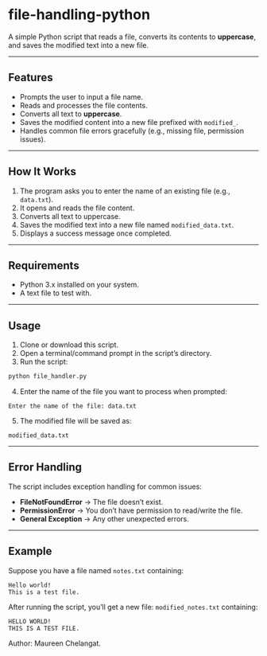 # file-handling-python


A simple Python script that reads a file, converts its contents to **uppercase**, and saves the modified text into a new file.

---

## Features

* Prompts the user to input a file name.
* Reads and processes the file contents.
* Converts all text to **uppercase**.
* Saves the modified content into a new file prefixed with `modified_`.
* Handles common file errors gracefully (e.g., missing file, permission issues).

---

## How It Works

1. The program asks you to enter the name of an existing file (e.g., `data.txt`).
2. It opens and reads the file content.
3. Converts all text to uppercase.
4. Saves the modified text into a new file named `modified_data.txt`.
5. Displays a success message once completed.

---

## Requirements

* Python 3.x installed on your system.
* A text file to test with.

---

## Usage

1. Clone or download this script.
2. Open a terminal/command prompt in the script’s directory.
3. Run the script:

```bash
python file_handler.py
```

4. Enter the name of the file you want to process when prompted:

```text
Enter the name of the file: data.txt
```

5. The modified file will be saved as:

```text
modified_data.txt
```

---

## Error Handling

The script includes exception handling for common issues:

* **FileNotFoundError** → The file doesn’t exist.
* **PermissionError** → You don’t have permission to read/write the file.
* **General Exception** → Any other unexpected errors.

---

## Example

Suppose you have a file named `notes.txt` containing:

```text
Hello world!
This is a test file.
```

After running the script, you’ll get a new file: `modified_notes.txt` containing:

```text
HELLO WORLD!
THIS IS A TEST FILE.
```

Author: Maureen Chelangat.